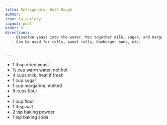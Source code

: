 ```yaml
---
title: Refrigerator Roll Dough
author: 
icon: fa-cutlery
layout: post
order: 6
directions: |
   - Dissolve yeast into the water. Mix together milk, sugar, and margarine.  Then combine both with flour and let rise until doubled. Add additional flour, salt, baking powder and baking soda. Store in fridge until needed. When ready, bake for about 15 minutes at 350°. 
   - Can be used for rolls, sweet rolls, hamburger buns, etc.


---
```


<ul>
	<li>1 tbsp dried yeast </li>
	<li>½ cup warm water, not hot</li>
	<li>4 cups milk, heat if fresh</li>
	<li>1 cup sugar</li>
	<li>1 cup margarine, melted</li>
	<li>8 cups flour</li>
	<li></li>
	<li>1 cup flour </li>
	<li>1 tbsp salt</li>
	<li>2 tsp baking powder</li>
	<li>1 tsp baking soda</li>
</ul>